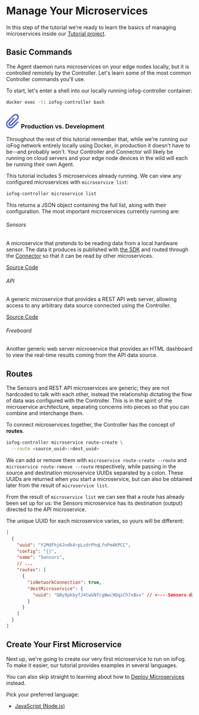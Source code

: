 # Manage Your Microservices

In this step of the tutorial we're ready to learn the basics of managing microservices inside our [Tutorial project](../tutorial/introduction.html).

## Basic Commands

The Agent daemon runs microservices on your edge nodes locally, but it is controlled remotely by the Controller. Let's learn some of the most common Controller commands you'll use.

To start, let's enter a shell into our locally running iofog-controller container:

```sh
docker exec -ti iofog-controller bash
```

<aside class="notifications note">
  <h3><img src="/images/icos/ico-note.svg" alt=""> Production vs. Development</h3>
  <p>Throughout the rest of this tutorial remember that, while we're running our ioFog network entirely locally using Docker, in production it doesn't have to be--and probably won't. Your Controller and Connector will likely be running on cloud servers and your edge node devices in the wild will each be running their own Agent.</p>
</aside>

This tutorial includes 5 microservices already running. We can view any configured microservices with `microservice list`:

```sh
iofog-controller microservice list
```

This returns a JSON object containing the full list, along with their configuration. The most important microservices currently running are:

###### Sensors

A microservice that pretends to be reading data from a local hardware sensor. The data it produces is published with [the SDK](../writing-microservices/sdk.html) and routed through the [Connector](../connectors/overview.html) so that it can be read by other microservices.

[Source Code](https://github.com/ioFog/example-microservices/tree/master/sensors-data)

###### API

A generic microservice that provides a REST API web server, allowing access to any arbitrary data source connected using the Controller.

[Source Code](https://github.com/ioFog/example-microservices/tree/master/json-rest-api-cors-enabled)

###### Freeboard

Another generic web server microservice that provides an HTML dashboard to view the real-time results coming from the API data source.

## Routes

The Sensors and REST API microservices are generic; they are not hardcoded to talk with each other, instead the relationship dictating the flow of data was configured with the Controller. This is in the spirit of the microservice architecture, separating concerns into pieces so that you can combine and interchange them.

To connect microservices together, the Controller has the concept of **routes**.

```sh
iofog-controller microservice route-create \
  --route <source_uuid>:<dest_uuid>
```

We can add or remove them with `microservice route-create --route` and `microservice route-remove --route` respectively, while passing in the source and destination microservice UUIDs separated by a colon. These UUIDs are returned when you start a microservice, but can also be obtained later from the result of `microservice list`.

From the result of `microservice list` we can see that a route has already been set up for us: the Sensors microservice has its destination (output) directed to the API microservice.

The unique UUID for each microservice varies, so yours will be different:

```json
[
  {
    "uuid": "Y2MdFhj6Jndk4rpLzdrPhqLfnPm4KPCC",
    "config": "{}",
    "name": "Sensors",
    // ...
    "routes": [
      {
        "isNetworkConnection": true,
        "destMicroservice": {
          "uuid": "QBy9pkbyfJ4twGNfcgWwc9QqzCh7xBxv" // <--- Sensors directed to API
        }
      }
    ]
  }
]
```

## Create Your First Microservice

Next up, we're going to create our very first microservice to run on ioFog. To make it easier, our tutorial provides examples in several languages.

You can also skip straight to learning about how to [Deploy Microservices](deploy-your-microservice.html) instead.

Pick your preferred language:

- [JavaScript (Node.js)](create-your-first-microservice-javascript.html)
